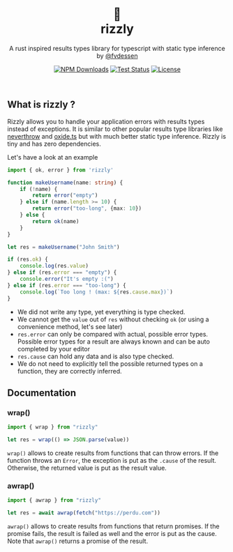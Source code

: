 <div align="center">
    <h1 align="center">🐻<br/>rizzly</h1>
    <p align="center">
        A rust inspired results types library for typescript with
        static type inference
        <br/>
        by <a href="https://x.com/fvdessen">@fvdessen</a>
    </p>
    <p align="center">
        <a href="https://www.npmjs.com/package/rizzly" rel="nofollow"><img src="https://img.shields.io/npm/dm/rizzly" alt="NPM Downloads"></a>
        <a href="https://github.com/fvdsn/rizzly/actions/workflows/test.yml" rel="nofollow"><img src="https://github.com/fvdsn/rizzly/actions/workflows/test.yml/badge.svg" alt="Test Status"></a>
        <a href="https://opensource.org/licenses/MIT" rel="nofollow"><img src="https://img.shields.io/github/license/fvdsn/rizzly" alt="License"></a>
    </p>
</div>
<br/>

## What is rizzly ?

Rizzly allows you to handle your application errors with results types instead of exceptions. It is similar to
other popular results type libraries like <a href="https://github.com/supermacro/neverthrow">neverthrow</a> and <a href="https://github.com/traverse1984/oxide.ts">oxide.ts</a> but with much better static type inference. Rizzly is tiny and has zero dependencies.

Let's have a look at an example

```ts
import { ok, error } from 'rizzly'

function makeUsername(name: string) {
    if (!name) {
        return error("empty")
    } else if (name.length >= 10) {
        return error("too-long", {max: 10})
    } else {
        return ok(name)
    }
}

let res = makeUsername("John Smith")

if (res.ok) {
    console.log(res.value)
} else if (res.error === "empty") {
    console.error("It's empty :(")
} else if (res.error === "too-long") {
    console.log(`Too long ! (max: ${res.cause.max})`)
}
```
- We did not write any type, yet everything is type checked.
- We cannot get the `value` out of `res` without checking `ok` (or using a convenience method, let's see later)
- `res.error` can only be compared with actual, possible error types. Possible error types for a result are always known and can be auto completed by your editor
- `res.cause` can hold any data and is also type checked.
- We do not need to explicitly tell the possible returned types on a function, they are correctly inferred.

## Documentation

### wrap()

```ts
import { wrap } from "rizzly"

let res = wrap(() => JSON.parse(value))
```

`wrap()` allows to create results from functions that can throw errors. If the function throws an `Error`, the exception is put as the `.cause`
of the result. Otherwise, the returned value is put as the result value.

### awrap()

```ts
import { awrap } from "rizzly"

let res = await awrap(fetch("https://perdu.com"))
```

`awrap()` allows to create results from functions that return promises. If the promise fails, the result is failed as well and the error is put as the cause. Note that `awrap()` returns a promise of the result.
